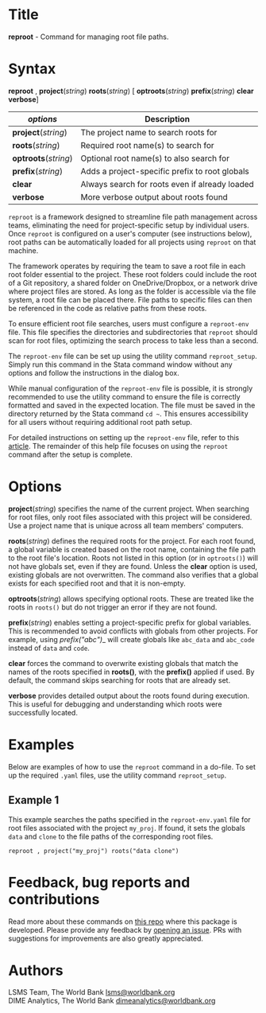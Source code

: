 # Title

__reproot__ - Command for managing root file paths.

# Syntax

__reproot__ , __**p**roject__(_string_) __**r**oots__(_string_) [ __**optr**oots__(_string_) __**pre**fix__(_string_) __clear__ __verbose__]

| _options_ | Description |
|-------------|-----------------|
| __**p**roject__(_string_) | The project name to search roots for |
| __**r**oots__(_string_) | Required root name(s) to search for |
| __**optr**oots__(_string_) | Optional root name(s) to also search for |
| __**pre**fix__(_string_) | Adds a project-specific prefix to root globals |
| __clear__ | Always search for roots even if already loaded |
| __verbose__ | More verbose output about roots found |

`reproot` is a framework designed to streamline file path management across teams, eliminating the need for project-specific setup by individual users. Once `reproot` is configured on a user's computer (see instructions below), root paths can be automatically loaded for all projects using `reproot` on that machine.

The framework operates by requiring the team to save a root file in each root folder essential to the project. These root folders could include the root of a Git repository, a shared folder on OneDrive/Dropbox, or a network drive where project files are stored. As long as the folder is accessible via the file system, a root file can be placed there. File paths to specific files can then be referenced in the code as relative paths from these roots.

To ensure efficient root file searches, users must configure a `reproot-env` file. This file specifies the directories and subdirectories that `reproot` should scan for root files, optimizing the search process to take less than a second.

The `reproot-env` file can be set up using the utility command `reproot_setup`. Simply run this command in the Stata command window without any options and follow the instructions in the dialog box.

While manual configuration of the `reproot-env` file is possible, it is strongly recommended to use the utility command to ensure the file is correctly formatted and saved in the expected location. The file must be saved in the directory returned by the Stata command `cd ~`. This ensures accessibility for all users without requiring additional root path setup.

For detailed instructions on setting up the `reproot-env` file, refer to this [article](https://worldbank.github.io/repkit/articles/reproot-files.html). The remainder of this help file focuses on using the `reproot` command after the setup is complete.

# Options

__**p**roject__(_string_) specifies the name of the current project. When searching for root files, only root files associated with this project will be considered. Use a project name that is unique across all team members' computers.

__**r**oots__(_string_) defines the required roots for the project. For each root found, a global variable is created based on the root name, containing the file path to the root file's location. Roots not listed in this option (or in `optroots()`) will not have globals set, even if they are found. Unless the __clear__ option is used, existing globals are not overwritten. The command also verifies that a global exists for each specified root and that it is non-empty.

__**optr**oots__(_string_) allows specifying optional roots. These are treated like the roots in `roots()` but do not trigger an error if they are not found.

__**pre**fix__(_string_) enables setting a project-specific prefix for global variables. This is recommended to avoid conflicts with globals from other projects. For example, using __prefix("abc_")__ will create globals like `abc_data` and `abc_code` instead of `data` and `code`.

__clear__ forces the command to overwrite existing globals that match the names of the roots specified in __roots()__, with the __prefix()__ applied if used. By default, the command skips searching for roots that are already set.

__verbose__ provides detailed output about the roots found during execution. This is useful for debugging and understanding which roots were successfully located.

# Examples

Below are examples of how to use the `reproot` command in a do-file. To set up the required `.yaml` files, use the utility command `reproot_setup`.

## Example 1

This example searches the paths specified in the `reproot-env.yaml` file for root files associated with the project `my_proj`. If found, it sets the globals `data` and `clone` to the file paths of the corresponding root files.

```
reproot , project("my_proj") roots("data clone")
```

# Feedback, bug reports and contributions

Read more about these commands on [this repo](https://github.com/worldbank/repkit) where this package is developed. Please provide any feedback by [opening an issue](https://github.com/worldbank/repkit/issues). PRs with suggestions for improvements are also greatly appreciated.

# Authors

LSMS Team, The World Bank lsms@worldbank.org  
DIME Analytics, The World Bank dimeanalytics@worldbank.org
